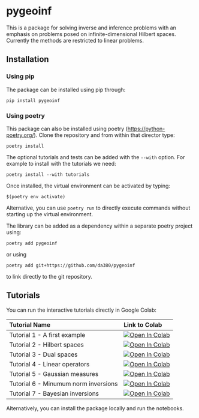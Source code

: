 # pygeoinf

This is a package for solving inverse and inference problems with an emphasis on problems posed on infinite-dimensional Hilbert spaces. Currently the methods are restricted to linear problems.


## Installation


### Using pip

The package can be installed using pip through:

```
pip install pygeoinf
```

### Using poetry

This package can also be installed using poetry (https://python-poetry.org/). Clone the repository and from within that director type:

```
poetry install
```

The optional tutorials and tests can be added with the ```--with``` option. For example to install with the tutorials we need:

```
poetry install --with tutorials
```


Once installed, the virtual environment can be activated by typing:

```
$(poetry env activate)
```

Alternative, you can use ```poetry run``` to directly execute commands without starting up the virtual environment.

The library can be added as a dependency within a separate poetry project using:

```
poetry add pygeoinf
```

or using 

```
poetry add git+https://github.com/da380/pygeoinf
```

to link directly to the git repository.



## Tutorials

You can run the interactive tutorials directly in Google Colab:

| Tutorial Name          | Link to Colab                                                                                                                                                                                                                                    |
| :--------------------- | :----------------------------------------------------------------------------------------------------------------------------------------------------------------------------------------------------------------------------------------------- |
| Tutorial 1 - A first example       | [![Open In Colab](https://colab.research.google.com/assets/colab-badge.svg)](https://colab.research.google.com/github/da380/pygeoinf/blob/main/tutorials/t1.ipynb)                                                  |
| Tutorial 2 - Hilbert spaces       | [![Open In Colab](https://colab.research.google.com/assets/colab-badge.svg)](https://colab.research.google.com/github/da380/pygeoinf/blob/main/tutorials/t2.ipynb)                                       |
| Tutorial 3 - Dual spaces       | [![Open In Colab](https://colab.research.google.com/assets/colab-badge.svg)](https://colab.research.google.com/github/da380/pygeoinf/blob/main/tutorials/t3.ipynb)                                       |
| Tutorial 4 - Linear operators       | [![Open In Colab](https://colab.research.google.com/assets/colab-badge.svg)](https://colab.research.google.com/github/da380/pygeoinf/blob/main/tutorials/t4.ipynb)                                       |
| Tutorial 5 - Gaussian measures       | [![Open In Colab](https://colab.research.google.com/assets/colab-badge.svg)](https://colab.research.google.com/github/da380/pygeoinf/blob/main/tutorials/t5.ipynb)                                       |
| Tutorial 6 - Minumum norm inversions      | [![Open In Colab](https://colab.research.google.com/assets/colab-badge.svg)](https://colab.research.google.com/github/da380/pygeoinf/blob/main/tutorials/t6.ipynb)                                       |
| Tutorial 7 - Bayesian inversions     | [![Open In Colab](https://colab.research.google.com/assets/colab-badge.svg)](https://colab.research.google.com/github/da380/pygeoinf/blob/main/tutorials/t7.ipynb)                                       |


Alternatively, you can install the package locally and run the notebooks.


